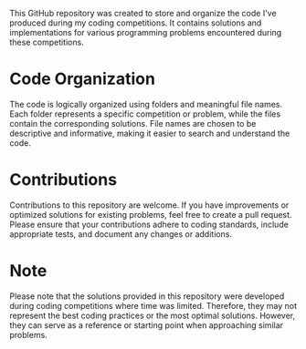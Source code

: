 This GitHub repository was created to store and organize the code I've produced during my coding competitions. It contains solutions and implementations for various programming problems encountered during these competitions.

# Code Organization
The code is logically organized using folders and meaningful file names. Each folder represents a specific competition or problem, while the files contain the corresponding solutions. File names are chosen to be descriptive and informative, making it easier to search and understand the code.

# Contributions
Contributions to this repository are welcome. If you have improvements or optimized solutions for existing problems, feel free to create a pull request. Please ensure that your contributions adhere to coding standards, include appropriate tests, and document any changes or additions.

# Note
Please note that the solutions provided in this repository were developed during coding competitions where time was limited. Therefore, they may not represent the best coding practices or the most optimal solutions. However, they can serve as a reference or starting point when approaching similar problems.
